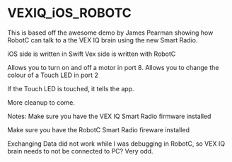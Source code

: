 # VEXIQ_iOS_ROBOTC
This is based off the awesome demo by James Pearman showing how RobotC can talk to a the VEX IQ brain using the new Smart Radio. 

iOS side is written in Swift
Vex side is written with RobotC

Allows you to turn on and off a motor in port 8.
Allows you to change the colour of a Touch LED in port 2

If the Touch LED is touched, it tells the app.

More cleanup to come.

Notes:
Make sure you have the VEX IQ Smart Radio firmware installed

Make sure you have the RobotC Smart Radio fireware installed

Exchanging Data did not work while I was debugging in RobotC, so VEX IQ brain needs to not be connected to PC? Very odd.
